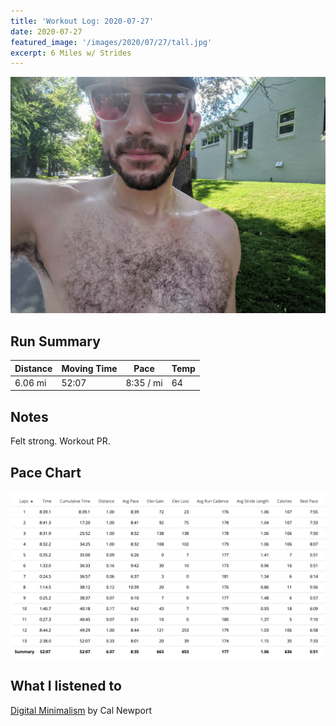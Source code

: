 ```yaml
---
title: 'Workout Log: 2020-07-27'
date: 2020-07-27
featured_image: '/images/2020/07/27/tall.jpg'
excerpt: 6 Miles w/ Strides
---
```


![](/images/2020/07/27/wide.jpg)

## Run Summary

| Distance   | Moving Time            | Pace        | Temp  |
|------------|------------------------|-------------|-------|
|  6.06 mi   |    52:07               |  8:35 / mi  |  64   |

## Notes

Felt strong. Workout PR.

## Pace Chart

![](/images/2020/07/27/splits.png)

## What I listened to
[Digital Minimalism](https://www.goodreads.com/book/show/16124439-the-red-knight) by Cal Newport
